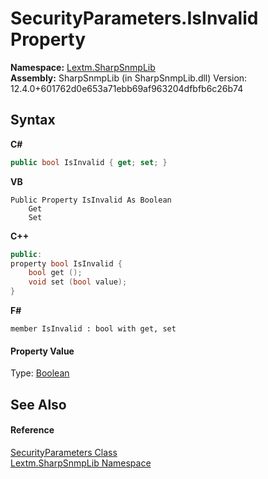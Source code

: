 # SecurityParameters.IsInvalid Property 
 

**Namespace:**&nbsp;<a href="N_Lextm_SharpSnmpLib">Lextm.SharpSnmpLib</a><br />**Assembly:**&nbsp;SharpSnmpLib (in SharpSnmpLib.dll) Version: 12.4.0+601762d0e653a71ebb69af963204dfbfb6c26b74

## Syntax

**C#**<br />
``` C#
public bool IsInvalid { get; set; }
```

**VB**<br />
``` VB
Public Property IsInvalid As Boolean
	Get
	Set
```

**C++**<br />
``` C++
public:
property bool IsInvalid {
	bool get ();
	void set (bool value);
}
```

**F#**<br />
``` F#
member IsInvalid : bool with get, set

```


#### Property Value
Type: <a href="https://docs.microsoft.com/dotnet/api/system.boolean" target="_blank" rel="noopener noreferrer">Boolean</a>

## See Also


#### Reference
<a href="T_Lextm_SharpSnmpLib_SecurityParameters">SecurityParameters Class</a><br /><a href="N_Lextm_SharpSnmpLib">Lextm.SharpSnmpLib Namespace</a><br />